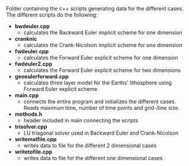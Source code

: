 Folder containing the c++ scripts generating data for the different cases. The different scripts do the following:
* __bwdeuler.cpp__
  - calculates the Backward Euler implicit scheme for one dimension
* __cranknic__
  - calculates the Crank-Nicolson implicit scheme for one dimension
* __fwdeuler.cpp__
  - calculates the Forward Euler explicit scheme for one dimension
* __fwdeuler2.cpp__
  - calculates the Forward Euler explicit scheme for two dimensions
* __geoeulerforward.cpp__
  - calculates three layer model for the Earths' lithosphere using Forward Euler explicit scheme
* __main.cpp__
  - connects the entire program and initializes the different cases. Reads maximum time, number of time points and grid-/line size.
* __methods.h__
  - header included in main connecting the scripts
* __trisolver.cpp__
  - LU triagonal solver used in Backward Euler and Crank-Nicolson
* __writematfile.cpp__
  - writes data to file for the different 2 dimensional cases
* __writetofile.cpp__
  - writes data to file for the different one dimensional cases
